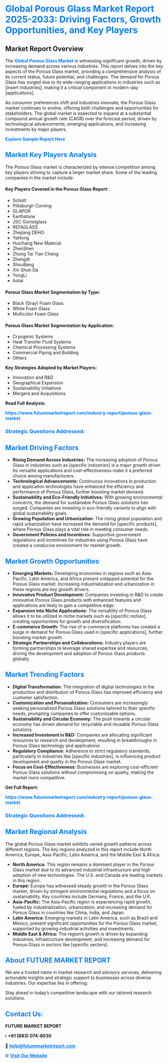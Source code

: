 <h1 style="color: #007BFF;">Global Porous Glass Market Report 2025-2033: Driving Factors, Growth Opportunities, and Key Players</h1>

<section id="overview">
<h2>Market Report Overview</h2>
<p>The <a href="https://www.futuremarketreport.com/industry-report/porous-glass-market" style="color: #007BFF; text-decoration: none;"><strong>Global Porous Glass Market</strong></a> is witnessing significant growth, driven by increasing demand across various industries. This report delves into the key aspects of the Porous Glass market, providing a comprehensive analysis of its current status, future potential, and challenges. The demand for Porous Glass has surged due to its wide-ranging applications in industries such as [insert industries], making it a critical component in modern-day [applications].</p>
<p>As consumer preferences shift and industries innovate, the Porous Glass market continues to evolve, offering both challenges and opportunities for stakeholders. The global market is expected to expand at a substantial compound annual growth rate (CAGR) over the forecast period, driven by technological advancements, emerging applications, and increasing investments by major players.</p>
</section>

<section id="overview">
<p><a href="https://www.futuremarketreport.com/request-sample/reportId=83468" style="color: #007BFF; text-decoration: none;"><strong>Explore Sample Report Here</strong></a></p>
</section>

<section id="key-players">
<h2 style="color: #007BFF;">Market Key Players Analysis</h2>
<p>The Porous Glass market is characterized by intense competition among key players striving to capture a larger market share. Some of the leading companies in the market include:</p>
<h4>Key Players Covered in the Porous Glass Report:</h4>
<ul><li>Schott</li><li>Pittsburgh Corning</li><li>GLAPOR</li><li>Earthstone</li><li>JSC Gomelglass</li><li>REFAGLASS</li><li>Zhejiang DEHO</li><li>YaHong</li><li>Huichang New Material</li><li>ZhenShen</li><li>Zhong Tai Tian Cheng</li><li>Zhengdi</li><li>ShouBang</li><li>Xin Shun Da</li><li>YongLi</li><li>Aotai</li></ul>
<h4>Porous Glass Market Segmentation by Type:</h4>
<ul><li>Black (Gray) Foam Glass</li><li>White Foam Glass</li><li>Multicolor Foam Glass</li></ul>

<h4>Porous Glass Market Segmentation by Application:</h4>
<ul><li>Cryogenic Systems</li><li>Heat Transfer Fluid Systems</li><li>Chemical Processing Systems</li><li>Commercial Piping and Building</li><li>Others</li></ul>
<p><strong>Key Strategies Adopted by Market Players:</strong></p>
<ul>
<li>Innovation and R&D</li>
<li>Geographical Expansion</li>
<li>Sustainability Initiatives</li>
<li>Mergers and Acquisitions</li>
</ul>
</section>

<section>
<p><strong>Read Full Analysis: </strong></p><a href="https://www.futuremarketreport.com/industry-report/porous-glass-market" style="color: #007BFF; text-decoration: none;"><strong>https://www.futuremarketreport.com/industry-report/porous-glass-market</strong></a>
<h3 style="color: #007BFF;">Strategic Questions Addressed:</h3>
</section>

<section id="driving-factors">
<h2 style="color: #007BFF;">Market Driving Factors</h2>
<ul>
<li><strong>Rising Demand Across Industries:</strong> The increasing adoption of Porous Glass in industries such as [specific industries] is a major growth driver. Its versatile applications and cost-effectiveness make it a preferred choice among manufacturers.</li>
<li><strong>Technological Advancements:</strong> Continuous innovations in production and application technologies have enhanced the efficiency and performance of Porous Glass, further boosting market demand.</li>
<li><strong>Sustainability and Eco-Friendly Initiatives:</strong> With growing environmental concerns, the demand for sustainable Porous Glass solutions has surged. Companies are investing in eco-friendly variants to align with global sustainability goals.</li>
<li><strong>Growing Population and Urbanization:</strong> The rising global population and rapid urbanization have increased the demand for [specific products], where Porous Glass plays a vital role in meeting consumer needs.</li>
<li><strong>Government Policies and Incentives:</strong> Supportive government regulations and incentives for industries using Porous Glass have created a conducive environment for market growth.</li>
</ul>
</section>

<section id="growth-opportunities">
<h2 style="color: #007BFF;">Market Growth Opportunities</h2>
<ul>
<li><strong>Emerging Markets:</strong> Developing economies in regions such as Asia-Pacific, Latin America, and Africa present untapped potential for the Porous Glass market. Increasing industrialization and urbanization in these regions are key growth drivers.</li>
<li><strong>Innovative Product Development:</strong> Companies investing in R&D to create innovative Porous Glass products with enhanced features and applications are likely to gain a competitive edge.</li>
<li><strong>Expansion into Niche Applications:</strong> The versatility of Porous Glass allows it to be utilized in niche markets such as [specific niches], creating opportunities for growth and diversification.</li>
<li><strong>E-commerce Growth:</strong> The rise of e-commerce platforms has created a surge in demand for Porous Glass used in [specific applications], further boosting market growth.</li>
<li><strong>Strategic Partnerships and Collaborations:</strong> Industry players are forming partnerships to leverage shared expertise and resources, driving the development and adoption of Porous Glass products globally.</li>
</ul>
</section>

<section id="trending-factors">
<h2 style="color: #007BFF;">Market Trending Factors</h2>
<ul>
<li><strong>Digital Transformation:</strong> The integration of digital technologies in the production and distribution of Porous Glass has improved efficiency and customer satisfaction.</li>
<li><strong>Customization and Personalization:</strong> Consumers are increasingly seeking personalized Porous Glass solutions tailored to their specific needs, prompting companies to offer customizable options.</li>
<li><strong>Sustainability and Circular Economy:</strong> The push towards a circular economy has driven demand for recyclable and reusable Porous Glass solutions.</li>
<li><strong>Increased Investment in R&D:</strong> Companies are allocating significant resources to research and development, resulting in breakthroughs in Porous Glass technology and applications.</li>
<li><strong>Regulatory Compliance:</strong> Adherence to strict regulatory standards, particularly in industries like [specific industries], is influencing product development and quality in the Porous Glass market.</li>
<li><strong>Focus on Cost-Effectiveness:</strong> Businesses are exploring cost-efficient Porous Glass solutions without compromising on quality, making the market more competitive.</li>
</ul>
</section>

<section>
<p><strong>Get Full Report: </strong></p><a href="https://www.futuremarketreport.com/industry-report/porous-glass-market" style="color: #007BFF; text-decoration: none;"><strong>https://www.futuremarketreport.com/industry-report/porous-glass-market</strong></a>
<h3 style="color: #007BFF;">Strategic Questions Addressed:</h3>
</section>


<section id="regional-analysis">
<h2 style="color: #007BFF;">Market Regional Analysis</h2>
<p>The global Porous Glass market exhibits varied growth patterns across different regions. The key regions analyzed in this report include North America, Europe, Asia-Pacific, Latin America, and the Middle East & Africa:</p>
<ul>
<li><strong>North America:</strong> This region remains a dominant player in the Porous Glass market due to its advanced industrial infrastructure and high adoption of new technologies. The U.S. and Canada are leading markets in this region.</li>
<li><strong>Europe:</strong> Europe has witnessed steady growth in the Porous Glass market, driven by stringent environmental regulations and a focus on sustainability. Key countries include Germany, France, and the U.K.</li>
<li><strong>Asia-Pacific:</strong> The Asia-Pacific region is experiencing rapid growth, fueled by industrialization, urbanization, and increasing demand for Porous Glass in countries like China, India, and Japan.</li>
<li><strong>Latin America:</strong> Emerging markets in Latin America, such as Brazil and Mexico, present significant opportunities for the Porous Glass market, supported by growing industrial activities and investments.</li>
<li><strong>Middle East & Africa:</strong> The region’s growth is driven by expanding industries, infrastructure development, and increasing demand for Porous Glass in sectors like [specific sectors].</li>
</ul>
</section>

<footer>
<h2 style="color: #007BFF;">About FUTURE MARKET REPORT</h2>
<p>We are a trusted name in market research and advisory services, delivering actionable insights and strategic support to businesses across diverse industries. Our expertise lies in offering:</p>

<p>Stay ahead in today’s competitive landscape with our tailored research solutions.</p>

<h2 style="color: #007BFF;">Contact Us:</h2>
<p><strong>FUTURE MARKET REPORT</strong></p>
<p>📞 <strong>+91 (883) 074-8030</strong></p>
<p>📧 <strong><a href="mailto:help@futuremarketreport.com" style="color: #007BFF;">help@futuremarketreport.com</a></strong></p>
<p>🌐 <strong><a href="https://www.futuremarketreport.com/" style="color: #007BFF;">Visit Our Website</a></strong></p>
</footer>